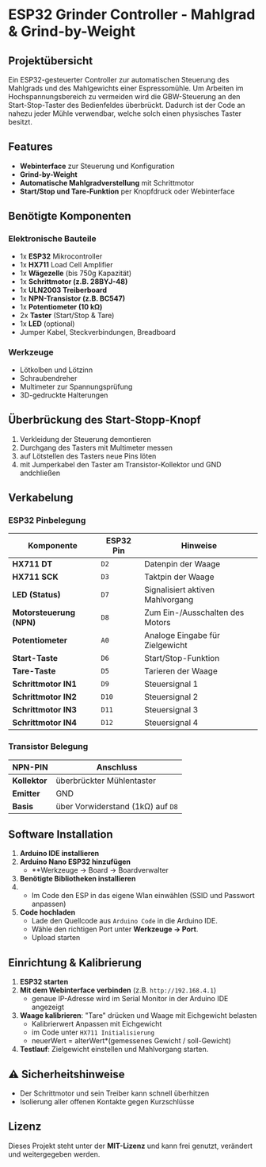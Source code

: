 # ESP32 Grinder Controller - Mahlgrad & Grind-by-Weight

##  Projektübersicht
Ein ESP32-gesteuerter Controller zur automatischen Steuerung des Mahlgrads und des Mahlgewichts einer Espressomühle.
Um Arbeiten im Hochspannungsbereich zu vermeiden wird die GBW-Steuerung an den Start-Stop-Taster des Bedienfeldes überbrückt. 
Dadurch ist der Code an nahezu jeder Mühle verwendbar, welche solch einen physisches Taster besitzt.


##  Features
-  **Webinterface** zur Steuerung und Konfiguration
-  **Grind-by-Weight**
-  **Automatische Mahlgradverstellung** mit Schrittmotor
-  **Start/Stop und Tare-Funktion** per Knopfdruck oder Webinterface

##  Benötigte Komponenten
### **Elektronische Bauteile**
- 1x **ESP32** Mikrocontroller
- 1x **HX711** Load Cell Amplifier
- 1x **Wägezelle** (bis 750g Kapazität)
- 1x **Schrittmotor (z.B. 28BYJ-48)**
- 1x **ULN2003 Treiberboard**
- 1x **NPN-Transistor (z.B. BC547)**
- 1x **Potentiometer (10 kΩ)**
- 2x **Taster** (Start/Stop & Tare)
- 1x **LED** (optional)
- Jumper Kabel, Steckverbindungen, Breadboard

### **Werkzeuge**
- Lötkolben und Lötzinn
- Schraubendreher
- Multimeter zur Spannungsprüfung
- 3D-gedruckte Halterungen


##  Überbrückung des Start-Stopp-Knopf
1. Verkleidung der Steuerung demontieren
2. Durchgang des Tasters mit Multimeter messen
3. auf Lötstellen des Tasters neue Pins löten
4. mit Jumperkabel den Taster am Transistor-Kollektor und GND andchließen

##  Verkabelung
### **ESP32 Pinbelegung**
| Komponente               | ESP32 Pin  | Hinweise |
|--------------------------|-------------|------------|
| **HX711 DT**               | `D2`         | Datenpin der Waage |
| **HX711 SCK**              | `D3`         | Taktpin der Waage |
| **LED (Status)**           | `D7`         | Signalisiert aktiven Mahlvorgang |
| **Motorsteuerung (NPN)**   | `D8`         | Zum Ein-/Ausschalten des Motors |
| **Potentiometer**          | `A0`         | Analoge Eingabe für Zielgewicht |
| **Start-Taste**            | `D6`         | Start/Stop-Funktion |
| **Tare-Taste**             | `D5`         | Tarieren der Waage |
| **Schrittmotor IN1**       | `D9`         | Steuersignal 1 |
| **Schrittmotor IN2**       | `D10`        | Steuersignal 2 |
| **Schrittmotor IN3**       | `D11`        | Steuersignal 3 |
| **Schrittmotor IN4**       | `D12`        | Steuersignal 4 |

### Transistor Belegung
| NPN-PIN               | Anschluss  | 
|-----------------|-------------|
| **Kollektor**   | überbrückter Mühlentaster |
| **Emitter**     | GND |
| **Basis**       | über Vorwiderstand (1kΩ) auf `D8` |

##  Software Installation
1. **Arduino IDE installieren**
2. **Arduino Nano ESP32 hinzufügen**
   - **Werkzeuge → Board → Boardverwalter
3. **Benötigte Bibliotheken installieren**
4. -  Im Code den ESP in das eigene Wlan einwählen (SSID und Passwort anpassen)
5. **Code hochladen**
   - Lade den Quellcode aus `Arduino Code` in die Arduino IDE.
   - Wähle den richtigen Port unter **Werkzeuge → Port**.
   - Upload starten

##  Einrichtung & Kalibrierung
1. **ESP32 starten**
2. **Mit dem Webinterface verbinden** (z.B. `http://192.168.4.1`)
    - genaue IP-Adresse wird im Serial Monitor in der Arduino IDE angezeigt
4. **Waage kalibrieren**: "Tare" drücken und Waage mit Eichgewicht belasten
     - Kalibrierwert Anpassen mit Eichgewicht
     - im Code unter `HX711 Initialisierung`
     - neuerWert = alterWert*(gemessenes Gewicht / soll-Gewicht)
6. **Testlauf**: Zielgewicht einstellen und Mahlvorgang starten.


## ⚠️ Sicherheitshinweise
- Der Schrittmotor und sein Treiber kann schnell überhitzen
- Isolierung aller offenen Kontakte gegen Kurzschlüsse



##  Lizenz
Dieses Projekt steht unter der **MIT-Lizenz** und kann frei genutzt, verändert und weitergegeben werden.

